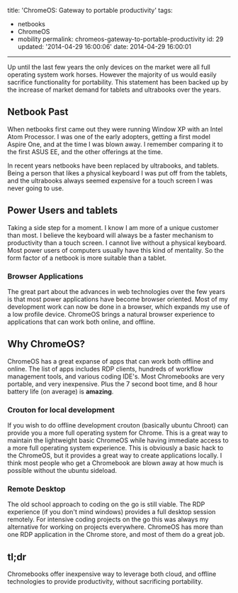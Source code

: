 title: 'ChromeOS: Gateway to portable productivity'
tags:

  - netbooks
  - ChromeOS
  - mobility
permalink: chromeos-gateway-to-portable-productivity
id: 29
updated: '2014-04-29 16:00:06'
date: 2014-04-29 16:00:01
---

Up until the last few years the only devices on the market were all full operating system work horses. However the majority of us would easily sacrifice functionality for portability. This statement has been backed up by the increase of market demand for tablets and ultrabooks over the years.

## Netbook Past

When netbooks first came out they were running Window XP with an Intel Atom Processor. I was one of the early adopters, getting a first model Aspire One, and at the time I was blown away. I remember comparing it to the first ASUS EE, and the other offerings at the time.

In recent years netbooks have been replaced by ultrabooks, and tablets. Being a person that likes a physical keyboard I was put off from the tablets, and the ultrabooks always seemed expensive for a touch screen I was never going to use.

## Power Users and tablets

Taking a side step for a moment. I know I am more of a unique customer than most. I believe the keyboard will always be a faster mechanism to productivity than a touch screen. I cannot live without a physical keyboard. Most power users of computers usually have this kind of mentality. So the form factor of a netbook is more suitable than a tablet.

### Browser Applications

The great part about the advances in web technologies over the few years is that most power applications have become browser oriented. Most of my development work can now be done in a browser, which expands my use of a low profile device. ChromeOS brings a natural browser experience to applications that can work both online, and offline.

## Why ChromeOS?

ChromeOS has a great expanse of apps that can work both offline and online. The list of apps includes RDP clients, hundreds of workflow management tools, and various coding IDE's. Most Chromebooks are very portable, and very inexpensive. Plus the 7 second boot time, and 8 hour battery life (on average) is **amazing**.

### Crouton for local development

If you wish to do offline development crouton (basically ubuntu Chroot) can provide you a more full operating system for Chrome. This is a great way to maintain the lightweight basic ChromeOS while having immediate access to a more full operating system experience. This is obviously a basic hack to the ChromeOS, but it provides a great way to create applications locally. I think most people who get a Chromebook are blown away at how much is possible without the ubuntu sideload.

### Remote Desktop

The old school approach to coding on the go is still viable. The RDP experience (if you don't mind windows) provides a full desktop session remotely. For intensive coding projects on the go this was always my alternative for working on projects everywhere. ChromeOS has more than one RDP application in the Chrome store, and most of them do a great job.

## tl;dr
Chromebooks offer inexpensive way to leverage both cloud, and offline technologies to provide productivity, without sacrificing portability.